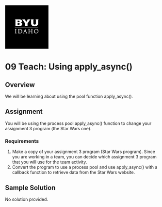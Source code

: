 ![](../../banner.png)

# 09 Teach: Using apply_async()

## Overview

We will be learning about using the pool function apply_async().

## Assignment

You will be using the process pool apply_async() function to change your assignment 3 program (the Star Wars one).

### Requirements

1. Make a copy of your assignment 3 program (Star Wars program).  Since you are working in a team, you can decide which assignment 3 program that you will use for the team activity.
2. Convert the program to use a process pool and use apply_async() with a callback function to retrieve data from the Star Wars website.

## Sample Solution

No solution provided.


